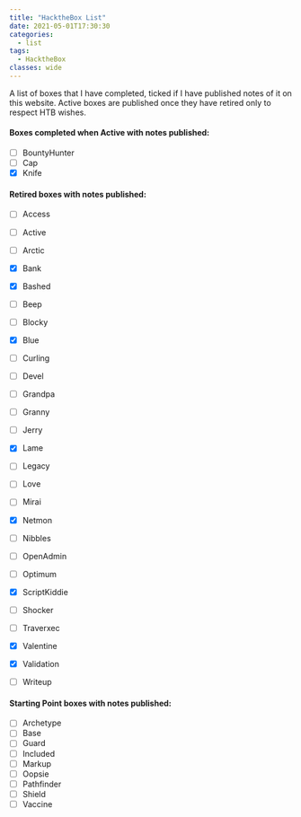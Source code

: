 ```yaml
---
title: "HacktheBox List"
date: 2021-05-01T17:30:30
categories:
  - list
tags:
  - HacktheBox
classes: wide
---
```

A list of boxes that I have completed, ticked if I have published notes of it on this website. 
Active boxes are published once they have retired only to respect HTB wishes.

<h4> Boxes completed when Active with notes published:</h4>

- [ ] BountyHunter
- [ ] Cap
- [x] Knife

<h4>Retired boxes with notes published:</h4>

- [ ] Access
- [ ] Active
- [ ] Arctic
- [x] Bank
- [x] Bashed
- [ ] Beep
- [ ] Blocky
- [x] Blue
- [ ] Curling
- [ ] Devel
- [ ] Grandpa
- [ ] Granny
- [ ] Jerry
- [x] Lame
- [ ] Legacy
- [ ] Love
- [ ] Mirai
- [x] Netmon
- [ ] Nibbles
- [ ] OpenAdmin
- [ ] Optimum
- [x] ScriptKiddie
- [ ] Shocker
- [ ] Traverxec
- [x] Valentine
- [x] Validation
- [ ] Writeup



<h4>Starting Point boxes with notes published:</h4>

- [ ] Archetype
- [ ] Base
- [ ] Guard
- [ ] Included
- [ ] Markup
- [ ] Oopsie
- [ ] Pathfinder
- [ ] Shield
- [ ] Vaccine